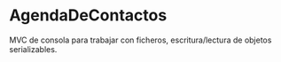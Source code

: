 # AgendaDeContactos
MVC de consola para trabajar con ficheros, escritura/lectura de objetos serializables.
